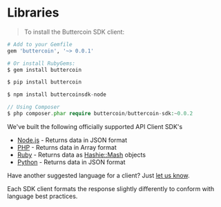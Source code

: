 # Libraries

> To install the Buttercoin SDK client:

```ruby
# Add to your Gemfile
gem 'buttercoin', '~> 0.0.1'

# Or install RubyGems:
$ gem install buttercoin
```

```python
$ pip install buttercoin
```

```javascript
$ npm install buttercoinsdk-node
```

```php
// Using Composer
$ php composer.phar require buttercoin/buttercoin-sdk:~0.0.2
```

We've built the following officially supported API Client SDK's

* [Node.js](https://github.com/buttercoin/buttercoinsdk-node) - Returns data in JSON format
* [PHP](https://github.com/buttercoin/buttercoinsdk-php) - Returns data in Array format
* [Ruby](https://github.com/buttercoin/buttercoinsdk-ruby) - Returns data as [Hashie::Mash](https://github.com/intridea/hashie) objects
* [Python](https://github.com/buttercoin/buttercoinsdk-python) - Returns data in JSON format

Have another suggested language for a client?  Just [let us know](https://www.buttercoin.com/#/support).

<aside class="notice">
Each SDK client formats the response slightly differently to conform with language best practices.
</aside>
